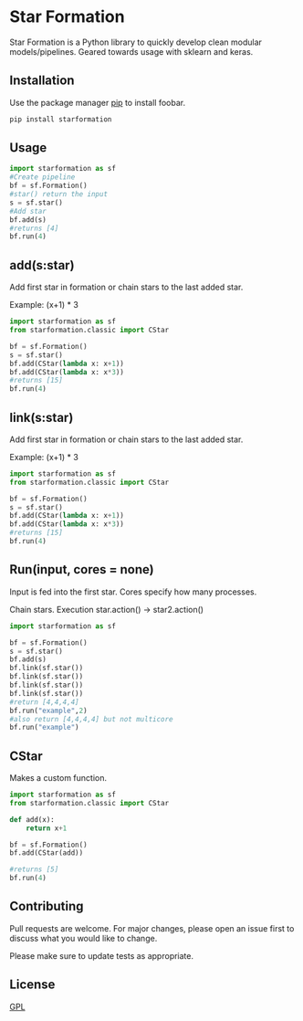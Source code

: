 # Star Formation

Star Formation is a Python library to quickly develop clean modular models/pipelines. Geared towards usage with sklearn and keras.

## Installation

Use the package manager [pip](https://pip.pypa.io/en/stable/) to install foobar.

```bash
pip install starformation
```

## Usage

```python
import starformation as sf
#Create pipeline
bf = sf.Formation()
#star() return the input
s = sf.star()
#Add star
bf.add(s)
#returns [4]
bf.run(4)
```
## add(s:star)
Add first star in formation or chain stars to the last added star.

Example: (x+1) * 3
```python
import starformation as sf
from starformation.classic import CStar

bf = sf.Formation()
s = sf.star()
bf.add(CStar(lambda x: x+1))
bf.add(CStar(lambda x: x*3))
#returns [15]
bf.run(4)
```

## link(s:star)
Add first star in formation or chain stars to the last added star.

Example: (x+1) * 3
```python
import starformation as sf
from starformation.classic import CStar

bf = sf.Formation()
s = sf.star()
bf.add(CStar(lambda x: x+1))
bf.add(CStar(lambda x: x*3))
#returns [15]
bf.run(4)
```

## Run(input, cores = none)
Input is fed into the first star. Cores specify how many processes. 

Chain stars. Execution star.action() -> star2.action()
```python
import starformation as sf

bf = sf.Formation()
s = sf.star()
bf.add(s)
bf.link(sf.star())
bf.link(sf.star())
bf.link(sf.star())
bf.link(sf.star())
#return [4,4,4,4]
bf.run("example",2)
#also return [4,4,4,4] but not multicore
bf.run("example")
```

## CStar
Makes a custom function.
```python
import starformation as sf
from starformation.classic import CStar

def add(x):
    return x+1

bf = sf.Formation()
bf.add(CStar(add))

#returns [5]
bf.run(4)
```
## Contributing
Pull requests are welcome. For major changes, please open an issue first to discuss what you would like to change.

Please make sure to update tests as appropriate.

## License
[GPL](https://choosealicense.com/licenses/gpl-3.0)